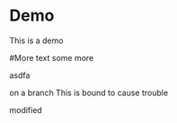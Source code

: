 # Demo
This is a demo

#More text
some more

asdfa

on a branch
This is bound to cause trouble

modified 
